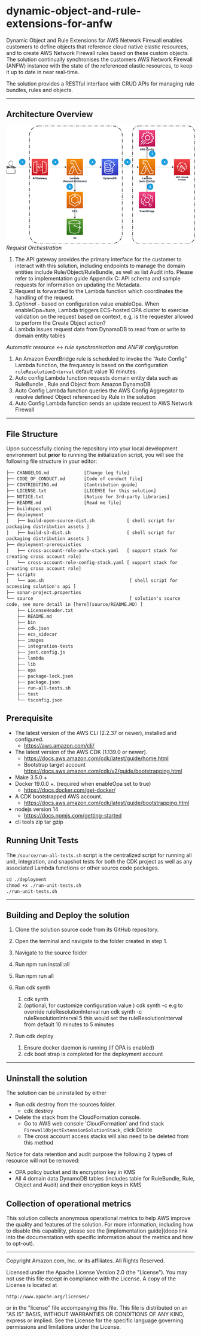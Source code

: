 # dynamic-object-and-rule-extensions-for-anfw
Dynamic Object and Rule Extensions for AWS Network Firewall enables customers to define objects that reference cloud native elastic resources, and to create AWS Network Firewall rules based on these custom objects.  The solution continually synchronises the customers AWS Network Firewall (ANFW) instance with the state of the referenced elastic resources, to keep it up to date in near real-time.

The solution provides a RESTful interface with CRUD APIs for managing rule bundles, rules and objects. 


***

## Architecture Overview

![Screenshot](source/images/solution_architect_diagram.png)
*Request Orchestration*


1. The API gateway provides the primary interface for the  customer to interact with this solution, including endpoints to manage the domain entities include Rule/Object/RuleBundle, as well as list Audit info. Please refer to implementation guide Appendix C: API schema and sample requests for information on updating the Metadata.
2. Request is forwarded to the Lambda function which coordinates the handling of the request.
3. *Optional* - based on configuration value enableOpa. When enableOpa=ture, Lambda triggers ECS-hosted OPA cluster to exercise validation on the request based on context, e.g, is the requester allowed to perform the Create Object action? 
4. Lambda issues request data from DynamoDB to read from or write to domain entity tables

*Automatic resource ↔ rule synchronisation and ANFW configuration* 


1. An Amazon EventBridge rule is scheduled to invoke the “Auto Config” Lambda function, the frequency is based on the configuration `ruleResolutionInterval` default value 10 minutes.
2. Auto config Lambda function requests domain entity data such as RuleBundle , Rule and Object from Amazon DynamoDB 
3. Auto Config Lambda function queries the AWS Config Aggregator to resolve defined Object referenced by Rule in the solution
4. Auto Config Lambda function sends an update request to AWS Network Firewall

***

## File Structure

Upon successfully cloning the repository into your local development environment but **prior** to running the initialization script, you will see the following file structure in your editor:

```
├── CHANGELOG.md             [Change log file]
├── CODE_OF_CONDUCT.md       [Code of conduct file] 
├── CONTRIBUTING.md          [Contribution guide] 
├── LICENSE.txt              [LICENSE for this solution] 
├── NOTICE.txt               [Notice for 3rd-party libraries]
├── README.md                [Read me file]
├── buildspec.yml           
├── deployment
│   ├── build-open-source-dist.sh            [ shell script for packaging distribution assets ]
│   ├── build-s3-dist.sh                     [ shell script for packaging distribution assets ]
├── deployment-prerequisties        
│   ├── cross-account-role-anfw-stack.yaml   [ support stack for creating cross account role]
│   └── cross-account-role-config-stack.yaml [ support stack for creating cross account role]
├── scripts
│   └── aoe.sh                                [ shell script for accessing solution's api ]
├── sonar-project.properties
└── source                                    [ solution's source code, see more detail in [here](source/README.MD) ]
    ├── LicenseHeader.txt                     
    ├── README.md
    ├── bin
    ├── cdk.json
    ├── ecs_sidecar
    ├── images
    ├── integration-tests
    ├── jest.config.js
    ├── lambda
    ├── lib
    ├── opa
    ├── package-lock.json
    ├── package.json
    ├── run-all-tests.sh
    ├── test
    └── tsconfig.json

```

## Prerequisite
* The latest version of the AWS CLI (2.2.37 or newer), installed and configured.
    * https://aws.amazon.com/cli/
* The latest version of the AWS CDK (1.139.0 or newer).
    * https://docs.aws.amazon.com/cdk/latest/guide/home.html
    * Bootstrap target account https://docs.aws.amazon.com/cdk/v2/guide/bootstrapping.html
* Make 3.5.0 +
* Docker 19.0.0 +.  (required when enableOpa set to true)
    * https://docs.docker.com/get-docker/
* A CDK bootstrapped AWS account.
    * https://docs.aws.amazon.com/cdk/latest/guide/bootstrapping.html
* nodejs version 14 
    * https://docs.npmjs.com/getting-started
* cli tools zip tar gzip    


## Running Unit Tests

The `/source/run-all-tests.sh` script is the centralized script for running all unit, integration, and snapshot tests for both the CDK project as well as any associated Lambda functions or other source code packages.

```
cd ./deployment
chmod +x ./run-unit-tests.sh
./run-unit-tests.sh
```

***

## Building and Deploy the solution
1. Clone the solution source code from its GitHub repository.
2. Open the terminal and navigate to the folder created in step 1.
3. Navigate to the source folder
5. Run npm run install:all
6. Run npm run all
7. Run cdk synth
    1. cdk synth
    2. (optional, for customize configuration value ) cdk synth -c <Configuration> <Value> 
        e.g to override ruleResolutionInterval  run  cdk synth -c ruleResolutionInterval 5 this would set the ruleResolutionInterval from default 10 minutes to 5 minutes

8. Run cdk deploy
    1. Ensure docker daemon is running (if OPA is enabled)
    2. cdk boot strap is completed for the deployment account

***

## Uninstall the solution

The solution can be uninstalled by either

* Run cdk destroy from the sources folder.
    * cdk destroy
* Delete the stack from the CloudFormation console.
    * Go to AWS web console 'CloudFormation' and find stack `FirewallObjectExtensionSolutionStack`, click Delete
    * The cross account access stacks will also need to be deleted from this method

Notice for data retention and audit purpose the following 2 types of resource will not be removed:

* OPA policy bucket and its encryption key in KMS
* All 4 domain data DynamoDB tables (includes table for RuleBundle, Rule, Object and Audit) and their encryption keys in KMS


## Collection of operational metrics
This solution collects anonymous operational metrics to help AWS improve the quality and features of the solution. For more information, including how to disable this capability, please see the [implementation guide](deep link into the documentation with specific information about the metrics and how to opt-out).

***

Copyright Amazon.com, Inc. or its affiliates. All Rights Reserved.

Licensed under the Apache License Version 2.0 (the "License"). You may not use this file except in compliance with the License. A copy of the License is located at

    http://www.apache.org/licenses/

or in the "license" file accompanying this file. This file is distributed on an "AS IS" BASIS, WITHOUT WARRANTIES OR CONDITIONS OF ANY KIND, express or implied. See the License for the specific language governing permissions and limitations under the License.
